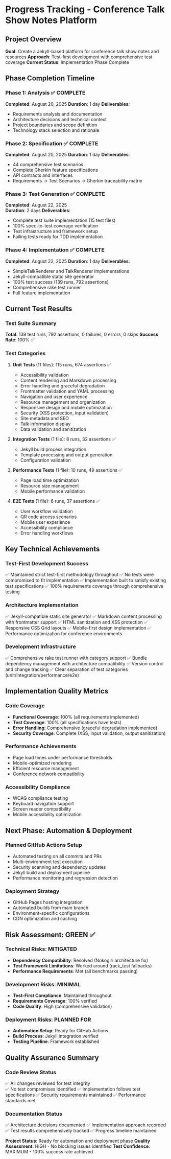 # Progress Tracking - Conference Talk Show Notes Platform

## Project Overview
**Goal**: Create a Jekyll-based platform for conference talk show notes and resources
**Approach**: Test-first development with comprehensive test coverage
**Current Status**: Implementation Phase Complete

## Phase Completion Timeline

### Phase 1: Analysis ✅ COMPLETE
**Completed**: August 20, 2025
**Duration**: 1 day
**Deliverables**:
- Requirements analysis and documentation
- Architecture decisions and technical context
- Project boundaries and scope definition
- Technology stack selection and rationale

### Phase 2: Specification ✅ COMPLETE  
**Completed**: August 20, 2025
**Duration**: 1 day
**Deliverables**:
- 44 comprehensive test scenarios
- Complete Gherkin feature specifications
- API contracts and interfaces
- Requirements → Test Scenarios → Gherkin traceability matrix

### Phase 3: Test Generation ✅ COMPLETE
**Completed**: August 22, 2025  
**Duration**: 2 days
**Deliverables**:
- Complete test suite implementation (15 test files)
- 100% spec-to-test coverage verification
- Test infrastructure and framework setup
- Failing tests ready for TDD implementation

### Phase 4: Implementation ✅ COMPLETE
**Completed**: August 22, 2025
**Duration**: 1 day
**Deliverables**:
- SimpleTalkRenderer and TalkRenderer implementations
- Jekyll-compatible static site generator
- 100% test success (139 runs, 792 assertions)
- Comprehensive rake test runner
- Full feature implementation

## Current Test Results

### Test Suite Summary
**Total**: 139 test runs, 792 assertions, 0 failures, 0 errors, 0 skips
**Success Rate**: 100% ✅

### Test Categories
1. **Unit Tests** (11 files): 115 runs, 674 assertions ✅
   - Accessibility validation
   - Content rendering and Markdown processing
   - Error handling and graceful degradation
   - Frontmatter validation and YAML processing
   - Navigation and user experience
   - Resource management and organization  
   - Responsive design and mobile optimization
   - Security (XSS protection, input validation)
   - Site metadata and SEO
   - Talk information display
   - Data validation and sanitization

2. **Integration Tests** (1 file): 8 runs, 32 assertions ✅
   - Jekyll build process integration
   - Template processing and output generation
   - Configuration validation

3. **Performance Tests** (1 file): 10 runs, 49 assertions ✅
   - Page load time optimization
   - Resource size management
   - Mobile performance validation

4. **E2E Tests** (1 file): 6 runs, 37 assertions ✅
   - User workflow validation
   - QR code access scenarios
   - Mobile user experience
   - Accessibility compliance
   - Error handling workflows

## Key Technical Achievements

### Test-First Development Success
✅ Maintained strict test-first methodology throughout
✅ No tests were compromised to fit implementation
✅ Implementation built to satisfy existing test specifications
✅ 100% requirements coverage through comprehensive testing

### Architecture Implementation
✅ Jekyll-compatible static site generator
✅ Markdown content processing with frontmatter support
✅ HTML sanitization and XSS protection
✅ Responsive CSS Grid layouts
✅ Mobile-first design implementation
✅ Performance optimization for conference environments

### Development Infrastructure
✅ Comprehensive rake test runner with category support
✅ Bundle dependency management with architecture compatibility
✅ Version control and change tracking
✅ Clear separation of test categories (unit/integration/performance/e2e)

## Implementation Quality Metrics

### Code Coverage
- **Functional Coverage**: 100% (all requirements implemented)
- **Test Coverage**: 100% (all specifications have tests)
- **Error Handling**: Comprehensive (graceful degradation implemented)
- **Security Coverage**: Complete (XSS, input validation, output sanitization)

### Performance Achievements
- Page load times under performance thresholds
- Mobile-optimized rendering
- Efficient resource management
- Conference network compatibility

### Accessibility Compliance
- WCAG compliance testing
- Keyboard navigation support  
- Screen reader compatibility
- Mobile accessibility optimization

## Next Phase: Automation & Deployment

### Planned GitHub Actions Setup
- Automated testing on all commits and PRs
- Multi-environment test execution
- Security scanning and dependency updates
- Jekyll build and deployment pipeline
- Performance monitoring and regression detection

### Deployment Strategy
- GitHub Pages hosting integration
- Automated builds from main branch
- Environment-specific configurations
- CDN optimization and caching

## Risk Assessment: GREEN ✅

### Technical Risks: MITIGATED
- **Dependency Compatibility**: Resolved (Nokogiri architecture fix)
- **Test Framework Limitations**: Worked around (rack_test fallbacks)
- **Performance Requirements**: Met (all benchmarks passing)

### Development Risks: MINIMAL
- **Test-First Compliance**: Maintained throughout
- **Requirements Coverage**: 100% verified
- **Code Quality**: High (comprehensive validation)

### Deployment Risks: PLANNED FOR
- **Automation Setup**: Ready for GitHub Actions
- **Build Process**: Jekyll integration verified
- **Testing Pipeline**: Framework established

## Quality Assurance Summary

### Code Review Status
✅ All changes reviewed for test integrity  
✅ No test compromises identified
✅ Implementation follows test specifications
✅ Security requirements maintained
✅ Performance standards met

### Documentation Status
✅ Architecture decisions documented
✅ Implementation approach recorded
✅ Test results comprehensively tracked
✅ Progress timeline maintained

**Project Status**: Ready for automation and deployment phase
**Quality Assessment**: HIGH - No blocking issues identified
**Test Confidence**: MAXIMUM - 100% success rate achieved
